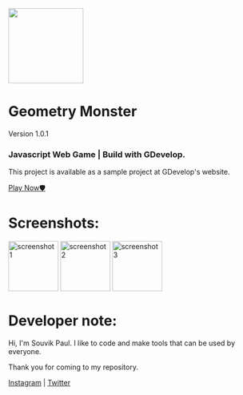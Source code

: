 <img src="https://res.cloudinary.com/souvik-network/image/upload/v1595870107/Android%20Github/gMonster_android_icon_xf0xgf.png" height="150px">

# Geometry Monster
Version 1.0.1
### Javascript Web Game | Build with GDevelop.

This project is available as a sample project at GDevelop's website.

[Play Now🛡️](https://souvik-tests.github.io/geometry-monster-play/index.html)

# Screenshots:

<img src="https://res.cloudinary.com/souvik-network/image/upload/v1595875929/Android%20Github/Screenshot_2020-07-28-00-18-56-791_com.android.chrome_mfzqlc.jpg" alt="screenshot 1" width="100px">

<img src="https://res.cloudinary.com/souvik-network/image/upload/v1595875947/Android%20Github/Screenshot_2020-07-28-00-19-27-700_com.android.chrome_snecs5.jpg" alt="screenshot 2" width="100px">

<img src="https://res.cloudinary.com/souvik-network/image/upload/v1595875961/Android%20Github/Screenshot_2020-07-28-00-20-12-766_com.android.chrome_kcmwtk.jpg" alt="screenshot 3" width="100px">

# Developer note:

Hi, I'm Souvik Paul. I like to code and make tools that can be used by everyone.

Thank you for coming to my repository.

[Instagram](https://instagram.com/amisouvikpaul)
|
[Twitter](https://twitter.com/thesouvikpaul)
